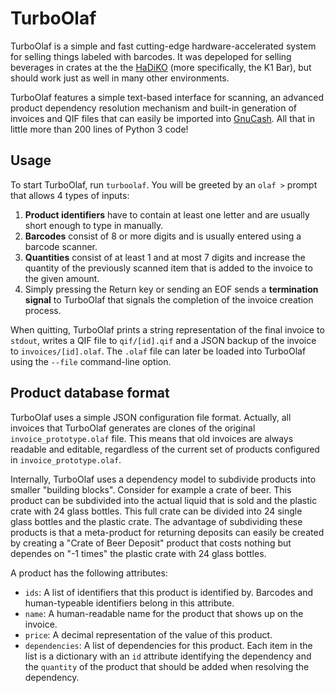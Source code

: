 # TurboOlaf

TurboOlaf is a simple and fast cutting-edge hardware-accelerated system for selling things labeled with barcodes. It was depeloped for selling beverages in crates at the the [HaDiKO](http://hadiko.de) (more specifically, the K1 Bar), but should work just as well in many other environments.

TurboOlaf features a simple text-based interface for scanning, an advanced product dependency resolution mechanism and built-in generation of invoices and QIF files that can easily be imported into [GnuCash](http://gnucash.org). All that in little more than 200 lines of Python 3 code!

## Usage

To start TurboOlaf, run `turboolaf`. You will be greeted by an `olaf >` prompt that allows 4 types of inputs:

1. **Product identifiers** have to contain at least one letter and are usually short enough to type in manually.
2. **Barcodes** consist of 8 or more digits and is usually entered using a barcode scanner.
3. **Quantities** consist of at least 1 and at most 7 digits and increase the quantity of the previously scanned item that is added to the invoice to the given amount.
4. Simply pressing the Return key or sending an EOF sends a **termination signal** to TurboOlaf that signals the completion of the invoice creation process.

When quitting, TurboOlaf prints a string representation of the final invoice to `stdout`, writes a QIF file to `qif/[id].qif` and a JSON backup of the invoice to `invoices/[id].olaf`. The `.olaf` file can later be loaded into TurboOlaf using the `--file` command-line option.

## Product database format

TurboOlaf uses a simple JSON configuration file format. Actually, all invoices that TurboOlaf generates are clones of the original `invoice_prototype.olaf` file. This means that old invoices are always readable and editable, regardless of the current set of products configured in `invoice_prototype.olaf`.

Internally, TurboOlaf uses a dependency model to subdivide products into smaller "building blocks". Consider for example a crate of beer. This product can be subdivided into the actual liquid that is sold and the plastic crate with 24 glass bottles. This full crate can be divided into 24 single glass bottles and the plastic crate. The advantage of subdividing these products is that a meta-product for returning deposits can easily be created by creating a "Crate of Beer Deposit" product that costs nothing but dependes on "-1 times" the plastic crate with 24 glass bottles.

A product has the following attributes:

* `ids`: A list of identifiers that this product is identified by. Barcodes and human-typeable identifiers belong in this attribute.
* `name`: A human-readable name for the product that shows up on the invoice.
* `price`: A decimal representation of the value of this product.
* `dependencies`: A list of dependencies for this product. Each item in the list is a dictionary with an `id` attribute identifying the dependency and the `quantity` of the product that should be added when resolving the dependency.


